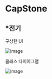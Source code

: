 # CapStone

*전기
---------------------------------------------------------------------------------------------------

구상한 UI

![image](https://github.com/SeoGyeongWon/CapStone/assets/126853734/cdc37bc3-a91d-4cce-9211-47182ad2782a)


클래스 다이어그램

![image](https://github.com/SeoGyeongWon/CapStone/assets/126853734/ae0ee2a7-c0a4-461b-bd2f-a3310c9b62de)


